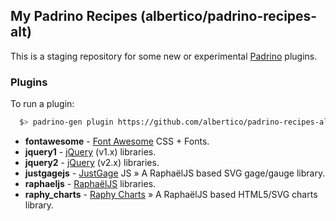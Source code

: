 ## My Padrino Recipes (albertico/padrino-recipes-alt)

This is a staging repository for some new or experimental [Padrino](http://www.padrinorb.com) plugins.

### Plugins

To run a plugin:

```bash
  $> padrino-gen plugin https://github.com/albertico/padrino-recipes-alt/raw/master/plugins/<plugin-file>
```

- **fontawesome**  - [Font Awesome](http://fontawesome.io/) CSS + Fonts.
- **jquery1**      - [jQuery](http://jquery.com/) (v1.x) libraries.
- **jquery2**      - [jQuery](http://jquery.com/) (v2.x) libraries.
- **justgagejs**   - [JustGage](http://justgage.com/) JS » A RaphaëlJS based SVG gage/gauge library.
- **raphaeljs**    - [RaphaëlJS](http://raphaeljs.com/) libraries.
- **raphy_charts** - [Raphy Charts](http://softwarebyjosh.com/raphy-charts/) » A RaphaëlJS based HTML5/SVG charts library.
